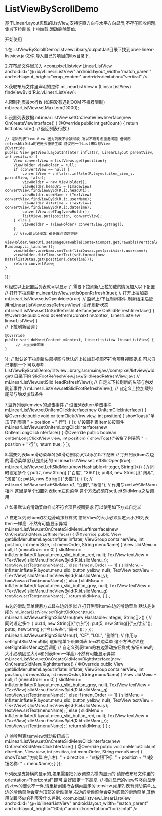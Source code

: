 # ListViewByScrollDemo
基于LinearLayout实现的ListView,支持竖直方向与水平方向显示,不存在回收问题.集成下拉刷新,上拉加载,滑动删除菜单.

开始使用 

1.在ListViewByScrollDemo/listviewLibrary/outputJar/目录下找到pixel-linear-listview.jar文件,导入自己的项目的libs目录下.

2.在布局文件里加入
<com.pixel.listview.LinearListView
        android:id="@+id/vLinearListView"
        android:layout_width="match_parent"
        android:layout_height="wrap_content"
        android:orientation="vertical" />
        
3.获取布局文件里声明的控件
mLinearListView = (LinearListView) findViewById(R.id.vLinearListView);

4.限制列表最大行数 (如果没有遇到OOM 不推荐限制)
mLinearListView.setMaxItem(10000);

5.设置列表数据
mLinearListView.setOnCreateViewInterface(new OnCreateViewInterface() {
    @Override
    public int getCount() {
        return listDatas.size();    // 返回列表行数
    }

    // 返回列表Item View 因为列表不会被回收 所以不用考虑重用问题 但调用refreshUiData时还是会重新生成 建议用一个List来保存View
    @Override
    public View getView(LayoutInflater inflater, LinearLayout parentView, int position) {
        View convertView = listViews.get(position);
        ViewHolder viewHolder = null;
        if (convertView == null) {
            convertView = inflater.inflate(R.layout.item_view_v, parentView, false);
            viewHolder = new ViewHolder();
            viewHolder.headUri = (ImageView) convertView.findViewById(R.id.headUri);
            viewHolder.userName = (TextView) convertView.findViewById(R.id.userName);
            viewHolder.dateTime = (TextView) convertView.findViewById(R.id.dateTime);
            convertView.setTag(viewHolder);
            listViews.put(position, convertView);
        } else {
            viewHolder = (ViewHolder) convertView.getTag();
        }
        // View可以被缓存 但数据必须要更新
        viewHolder.headUri.setImageDrawable(ContextCompat.getDrawable(VerticalActivity.this, R.mipmap.ic_launcher));
        viewHolder.userName.setText(listDatas.get(position).userName);
        viewHolder.dateTime.setText(sdf.format(new Date(listDatas.get(position).dateTime)));
        return convertView;
    }
});

6.经过以上配置后列表就可以显示了.需要下拉刷新/上拉加载的情况加入以下配置
// 打开下拉刷新
mLinearListView.setIsOpenRefresh(true);
// 打开上拉加载
mLinearListView.setIsOpenMore(true);
// 监听上/下拉刷新事件 刷新结束后使用mLinearListView.closeRefreshView();关闭刷新状态
mLinearListView.setOnSlidRefreshInterface(new OnSlidRefreshInterface() {
    @Override
    public void doRefresh(Context mContext, LinearListView linearListView) {    
         // 下拉刷新回调
    }

    @Override
    public void doMore(Context mContext, LinearListView linearListView) {   
         // 上拉加载回调
    }
});
// 默认的下拉刷新头部视图与默认的上拉加载视图不符合项目视图要求 可以自己定制一个 可以参考 ListViewByScrollDemo/listviewLibrary/src/main/java/com/pixel/listview/widget/ 目录下的 SlidFootRefreshView.java/SlidHeadRefreshView.java
// mLinearListView.setiSlidHeadRefreshView();    // 自定义下拉刷新的头部与触发刷新事件
// mLinearListView.setISlidFootRefreshView();    // 自定义上拉加载的尾部与触发加载条件

7.监听列表itemview的点击事件
// 设置列表Item单击事件
mLinearListView.setOnItemClickInterface(new OnItemClickInterface() {
    @Override
    public void onItemClick(View view, int position) {
        showToast("单击了列表第 " + position + " 行");
    }
});
// 设置列表Item长按事件
mLinearListView.setOnItemLongClickInterface(new OnItemLongClickInterface() {
    @Override
    public boolean onItemLongClick(View view, int position) {
        showToast("长按了列表第 " + position + " 行");
        return true;
    }
});

8.需要列表Item滑动菜单的(如滑动删除),可以添加以下配置
// 打开列表Item左边的滑动菜单 默认是关闭的
mLinearListView.setLeftSlidOpen(true);
mLinearListView.setLeftSlidMenu(new Hashtable<Integer, String[]>() {    // 同时设定多个
    {
        put(2, new String[]{"百度", "360"});
        put(3, new String[]{"网易", "淘宝"});
        put(4, new String[]{"天猫"});
    }
});
// mLinearListView.setLeftSlidMenu(1, "企鹅", "微信"); // 作用与setLeftSlidMenu相同 这里是单个设置列表Item左边菜单 这个方法必须在setLeftSlidMenu之后调用

// 如果默认的滑动菜单样式不符合项目视图要求 可以使用如下方式自定义

// 自定义列表Item的左边滑动按钮样式 按钮View的大小必须固定大小(和列表Item一样高) 不然有可能显示异常
mLinearListView.setOnCreateSlidMenuLeftInterface(new OnCreateSlidMenuLeftInterface() {
    @Override
    public View getSlidMenuItem(LayoutInflater inflater, ViewGroup containerView, int position, int menuSize, int menuOrder, String menuName) {
        View slidMenu = null;
        if (menuOrder == 0) {
            slidMenu = inflater.inflate(R.layout.menu_slid_button_red, null);
            TextView textView = (TextView) slidMenu.findViewById(R.id.slidMenu_r);
            textView.setText(menuName);
        } else if (menuOrder == 1) {
            slidMenu = inflater.inflate(R.layout.menu_slid_button_yellow, null);
            TextView textView = (TextView) slidMenu.findViewById(R.id.slidMenu_y);
            textView.setText(menuName);
        } else {
            slidMenu = inflater.inflate(R.layout.menu_slid_button_grey, null);
            TextView textView = (TextView) slidMenu.findViewById(R.id.slidMenu_g);
            textView.setText(menuName);
        }
        return slidMenu;
    }
});

右边的滑动菜单使用方式跟左边的类似
// 打开列表Item右边的滑动菜单 默认是关闭的
mLinearListView.setRightSlidOpen(true);
mLinearListView.setRightSlidMenu(new Hashtable<Integer, String[]>() {    // 同时设定多个
    {
        put(4, new String[]{"京东"});
        put(5, new String[]{"支付宝"});
        put(6, new String[]{"今日头条", "简书"});
    }
});
mLinearListView.setRightSlidMenu(1, "CF", "LOL", "删除"); // 作用与setRightSlidMenu相同 这里是单个设置列表Item右边菜单 这个方法必须在setRightSlidMenu之后调用
// 自定义列表Item的右边滑动按钮样式 按钮View的大小必须固定大小(和列表Item一样高) 不然有可能显示异常
mLinearListView.setOnCreateSlidMenuRightInterface(new OnCreateSlidMenuRightInterface() {
    @Override
    public View getSlidMenuItem(LayoutInflater inflater, ViewGroup containerView, int position, int menuSize, int menuOrder, String menuName) {
        View slidMenu = null;
        if (menuOrder == 0) {
            slidMenu = inflater.inflate(R.layout.menu_slid_button_grey, null);
            TextView textView = (TextView) slidMenu.findViewById(R.id.slidMenu_g);
            textView.setText(menuName);
        } else if (menuOrder == 1) {
            slidMenu = inflater.inflate(R.layout.menu_slid_button_yellow, null);
            TextView textView = (TextView) slidMenu.findViewById(R.id.slidMenu_y);
            textView.setText(menuName);
        } else {
            slidMenu = inflater.inflate(R.layout.menu_slid_button_red, null);
            TextView textView = (TextView) slidMenu.findViewById(R.id.slidMenu_r);
            textView.setText(menuName);
        }
        return slidMenu;
    }
});

// 监听列表Itemview滑动按钮点击
mLinearListView.setOnCreateSlidMenuClickInterface(new OnCreateSlidMenuClickInterface() {
    @Override
    public void onMenuClick(int direction, View view, int position, int menuOrder, String menuName) {
        showToast("方向(0.左,1.右): " + direction + "\n按钮下标: " + position + "\n按钮名称: " + menuName);
    }
});

9.列表是支持横向显示的,如果需要把列表调整为横向显示的 请修改布局文件里的 orientation="horizontal" 即可.最好固定一下高度.
// 横向显示的view与竖向显示的view的要求不一样,请重新创建符合横向显示的itenview.如果列表有滑动菜单,左边的滑动菜单会变为顶部的滑动菜单,右边的滑动菜单会变为底部的滑动菜单.其他用法跟竖向的列表没什么差别.
<com.pixel.listview.LinearListView
        android:id="@+id/linearListView"
        android:layout_width="match_parent"
        android:layout_height="160dp"
        android:orientation="horizontal" />










